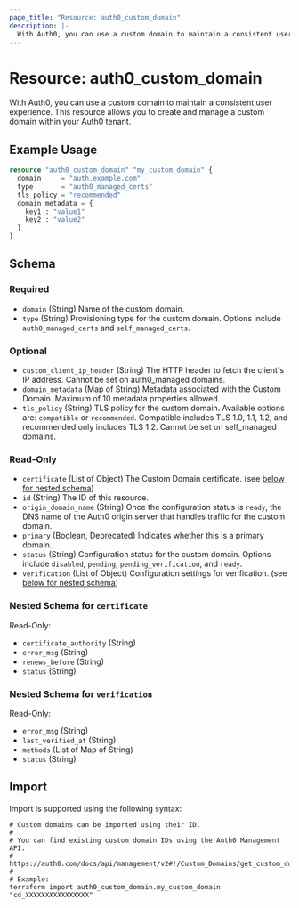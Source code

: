 ```yaml
---
page_title: "Resource: auth0_custom_domain"
description: |-
  With Auth0, you can use a custom domain to maintain a consistent user experience. This resource allows you to create and manage a custom domain within your Auth0 tenant.
---
```


# Resource: auth0_custom_domain

With Auth0, you can use a custom domain to maintain a consistent user experience. This resource allows you to create and manage a custom domain within your Auth0 tenant.

## Example Usage

```terraform
resource "auth0_custom_domain" "my_custom_domain" {
  domain     = "auth.example.com"
  type       = "auth0_managed_certs"
  tls_policy = "recommended"
  domain_metadata = {
    key1 : "value1"
    key2 : "value2"
  }
}
```

<!-- schema generated by tfplugindocs -->
## Schema

### Required

- `domain` (String) Name of the custom domain.
- `type` (String) Provisioning type for the custom domain. Options include `auth0_managed_certs` and `self_managed_certs`.

### Optional

- `custom_client_ip_header` (String) The HTTP header to fetch the client's IP address. Cannot be set on auth0_managed domains.
- `domain_metadata` (Map of String) Metadata associated with the Custom Domain. Maximum of 10 metadata properties allowed.
- `tls_policy` (String) TLS policy for the custom domain. Available options are: `compatible` or `recommended`. Compatible includes TLS 1.0, 1.1, 1.2, and recommended only includes TLS 1.2. Cannot be set on self_managed domains.

### Read-Only

- `certificate` (List of Object) The Custom Domain certificate. (see [below for nested schema](#nestedatt--certificate))
- `id` (String) The ID of this resource.
- `origin_domain_name` (String) Once the configuration status is `ready`, the DNS name of the Auth0 origin server that handles traffic for the custom domain.
- `primary` (Boolean, Deprecated) Indicates whether this is a primary domain.
- `status` (String) Configuration status for the custom domain. Options include `disabled`, `pending`, `pending_verification`, and `ready`.
- `verification` (List of Object) Configuration settings for verification. (see [below for nested schema](#nestedatt--verification))

<a id="nestedatt--certificate"></a>
### Nested Schema for `certificate`

Read-Only:

- `certificate_authority` (String)
- `error_msg` (String)
- `renews_before` (String)
- `status` (String)


<a id="nestedatt--verification"></a>
### Nested Schema for `verification`

Read-Only:

- `error_msg` (String)
- `last_verified_at` (String)
- `methods` (List of Map of String)
- `status` (String)

## Import

Import is supported using the following syntax:

```shell
# Custom domains can be imported using their ID.
#
# You can find existing custom domain IDs using the Auth0 Management API.
# https://auth0.com/docs/api/management/v2#!/Custom_Domains/get_custom_domains
#
# Example:
terraform import auth0_custom_domain.my_custom_domain "cd_XXXXXXXXXXXXXXXX"
```
